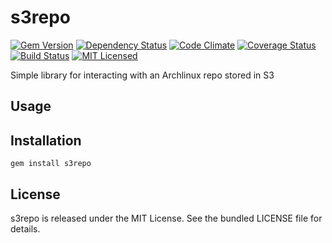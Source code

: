 s3repo
=========

[![Gem Version](https://img.shields.io/gem/v/s3repo.svg)](https://rubygems.org/gems/s3repo)
[![Dependency Status](https://img.shields.io/gemnasium/amylum/s3repo.svg)](https://gemnasium.com/amylum/s3repo)
[![Code Climate](https://img.shields.io/codeclimate/github/amylum/s3repo.svg)](https://codeclimate.com/github/amylum/s3repo)
[![Coverage Status](https://img.shields.io/coveralls/amylum/s3repo.svg)](https://coveralls.io/r/amylum/s3repo)
[![Build Status](https://img.shields.io/travis/amylum/s3repo.svg)](https://travis-ci.org/amylum/s3repo)
[![MIT Licensed](https://img.shields.io/badge/license-MIT-green.svg)](https://tldrlegal.com/license/mit-license)

Simple library for interacting with an Archlinux repo stored in S3

## Usage

## Installation

    gem install s3repo

## License

s3repo is released under the MIT License. See the bundled LICENSE file for details.

